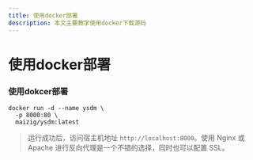 ```yaml
---
title: 使用docker部署
description: 本文主要教学使用docker下载源码
---
```


# 使用docker部署



### 使用dokcer部署

```shell
docker run -d --name ysdm \
  -p 8000:80 \
  maizig/ysdm:latest
```

> 运行成功后，访问宿主机地址 `http://localhost:8000`。使用 Nginx 或 Apache 进行反向代理是一个不错的选择，同时也可以配置 SSL。
